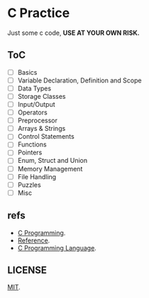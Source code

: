 # C Practice

Just some c code, **USE AT YOUR OWN RISK.**

## ToC

- [ ] Basics
- [ ] Variable Declaration, Definition and Scope
- [ ] Data Types
- [ ] Storage Classes
- [ ] Input/Output
- [ ] Operators
- [ ] Preprocessor
- [ ] Arrays & Strings
- [ ] Control Statements
- [ ] Functions
- [ ] Pointers
- [ ] Enum, Struct and Union
- [ ] Memory Management
- [ ] File Handling
- [ ] Puzzles
- [ ] Misc

## refs

- [C Programming](https://www.programiz.com/c-programming).
- [Reference](http://www.cplusplus.com/reference).
- [C Programming Language](https://www.geeksforgeeks.org/c-programming-language/).

## LICENSE

[MIT](LICENSE).